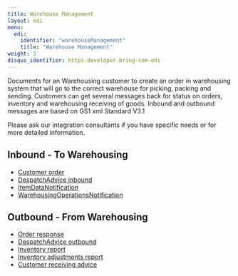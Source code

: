 ```yaml
---
title: Warehouse Management
layout: edi
menu:
  edi:
    identifier: "warehouseManagement"
    title: "Warehouse Management"
weight: 3
disqus_identifier: https-developer-bring-com-edi
---
```


Documents for an Warehousing customer to create an order in warehousing system that will go to the correct warehouse for picking, packing and sending. Customers can get several messages back for status on orders, inventory and warehousing receiving of goods. Inbound and outbound messages are based on GS1 xml Standard V3.1

Please ask our integration consultants if you have specific needs or for more detailed information.

## Inbound - To Warehousing

* [Customer order](/files/CustomerOrder_GS1_BMB_3_1_20.pdf)
* [DespatchAdvice inbound](/files/DespatchAdvice-inbound_GS1_BMB_3_1_5.pdf)
* [ItemDataNotification](/files/ItemDataNotification_GS1_BMB_3_1_6.pdf)
* [WarehousingOperationsNotification](/files/WarehousingOperationsNotification-GS1-BMS-31-2.pdf)

## Outbound - From Warehousing

* [Order response](/files/OrderResponse_GS1_BMS_3_1_2.pdf)
* [DespatchAdvice outbound](/files/DespatchAdvice-outbound_GS1_BMB_3_1_6.pdf)
* [Inventory report](/files/InventoryReport_GS1_BMB_3_1_3.pdf)
* [Inventory adjustments report](/files/InventoryReportAdjustments_GS1_BMB_3_1_3.pdf)
* [Customer receiving advice](/files/ReceivingAdvice_GS1_BMB_3_1_3.pdf)
